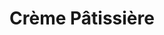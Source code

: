 ---
layout: recette
categories: [recettes]
hidden: true
lang: fr
sitemap: true
title: Crème Pâtissière
type: sucre
recettes:
  Classique:
    ingredients: 
      - nom: lait
        qte: 350
        unite: mL
        variable: true
      - nom: sucre
        qte: 80
        unite: gr
      - nom: fécule de maïs
        qte: 30
        unite: gr
      - nom: jaunes d'oeufs
        qte: 4
      - nom: vanille liquide
        qte: 2
        unite: cuillères à café
      - nom: beurre
        qte: 40
        unite: gr
    etapes:
      - label: Préparation
        details:
          - Rincer la casserole avec de l'eau (pour éviter que le lait accroche)
          - Porter le lait et la moitié de la vanille à ébullition (environ 80°C)
          - Fouetter les jaunes d'oeufs avec le sucre
          - Incorporer la fécule de maïs
          - Verser la moitié du lait sur le mélange tout en fouettant
          - Reverser le tout dans la casserole
          - À feu doux/moyen, mélanger au fouet jusqu'à épaicissement
          - Passer la crème au chinois
          - Mélanger le beurre à l'aide d'une spatule silicone
          - Réserver au frais
notes:
  - Se conserve environ 3 jours
  - La recette pour 350 mL de lait pourra convenir pour remplir 4 tartelettes
---
